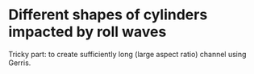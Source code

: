 # Different shapes of cylinders impacted by roll waves
Tricky part: to create sufficiently long (large aspect ratio) channel using Gerris.
